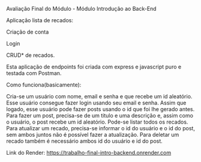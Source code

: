 Avaliação Final do Módulo - Módulo Introdução ao Back-End

Aplicação lista de recados:

Criação de conta

Login

CRUD\* de recados.

Esta aplicação de endpoints foi criada com express e javascript puro e testada com Postman.

Como funciona(basicamente):

Cria-se um usuário com nome, email e senha e que recebe um id aleatório.
Esse usuário consegue fazer login usando seu email e senha. Assim que logado, esse usuário pode fazer posts usando o id que foi lhe gerado antes.
Para fazer um post, precisa-se de um titulo e uma descrição e, assim como o usuário, o post recebe um id aleatório.
Pode-se listar todos os recados.
Para atualizar um recado, precisa-se informar o id do usuário e o id do post, sem ambos juntos não é possível fazer a atualização.
Para deletar um recado também é necessário ambos id do usuário e id do post.

Link do Render: https://trabalho-final-intro-backend.onrender.com

